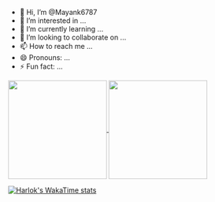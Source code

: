 - 👋 Hi, I’m @Mayank6787
- 👀 I’m interested in ...
- 🌱 I’m currently learning ...
- 💞️ I’m looking to collaborate on ...
- 📫 How to reach me ...
- 😄 Pronouns: ...
- ⚡ Fun fact: ...

<!---
Mayank6787/Mayank6787 is a ✨ special ✨ repository because its `README.md` (this file) appears on your GitHub profile.
You can click the Preview link to take a look at your changes.
--->
<a href="https://github.com/anuraghazra/github-readme-stats">
  <img height=200 align="center" src="https://github-readme-stats.vercel.app/api?username=Mayank6787" />
</a>
<a href="https://github.com/anuraghazra/convoychat">
  <img height=200 align="center" src="https://github-readme-stats.vercel.app/api/top-langs?username=Mayank6787&layout=compact&langs_count=8&card_width=320" />
</a>

<!--- ---->
[![Harlok's WakaTime stats](https://github-readme-stats.vercel.app/api/wakatime?username=Mayank6787)](https://github.com/anuraghazra/github-readme-stats)

